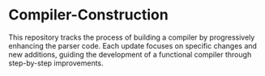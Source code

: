 # Compiler-Construction
This repository tracks the process of building a compiler by progressively enhancing the parser code. Each update focuses on specific changes and new additions, guiding the development of a functional compiler through step-by-step improvements.
